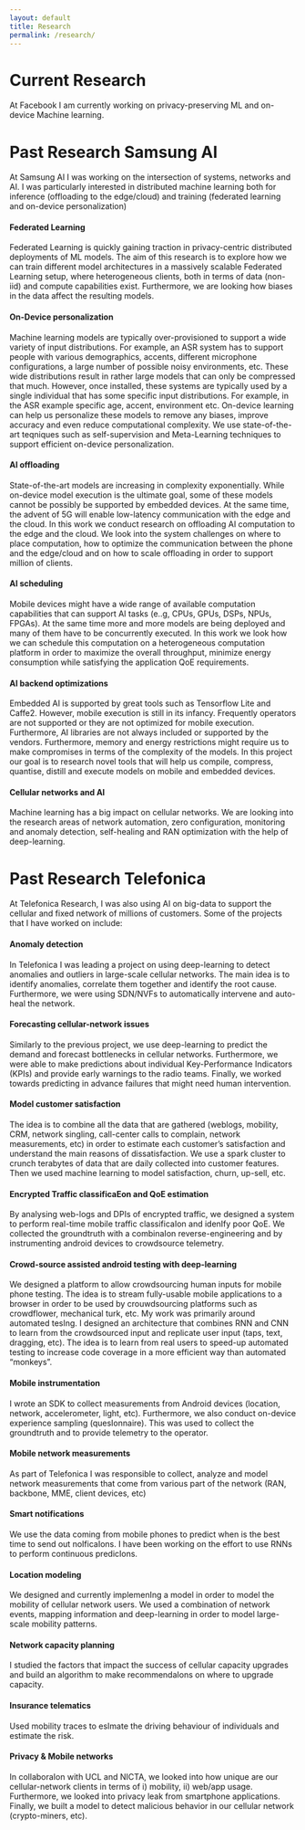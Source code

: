 ```yaml
---
layout: default
title: Research
permalink: /research/
---
```


# Current Research 
At Facebook I am currently working on privacy-preserving ML and on-device Machine learning. 


# Past Research Samsung AI

At Samsung AI I was working on the intersection of systems, networks and AI. I was particularly interested in distributed machine learning both for inference (offloading to the edge/cloud) and training (federated learning and on-device personalization)


#### Federated Learning
Federated Learning is quickly gaining traction in privacy-centric distributed deployments of ML models.
The aim of this research is to explore how we can train different model architectures in a massively scalable Federated Learning setup, where heterogeneous clients, both in terms of data (non-iid) and compute capabilities exist. Furthermore, we are looking how biases in the data affect the resulting models.

#### On-Device personalization 
Machine learning models are typically over-provisioned to support a wide variety of input distributions. For example, an ASR system has to support people with various demographics,  accents, different microphone configurations, a large number of possible noisy environments, etc. These wide distributions result in rather large models that can only be compressed that much.
However, once installed, these systems are typically used by a single individual that has some specific input distributions. For example, in the ASR example specific age, accent, environment etc. 
On-device learning can help us personalize these models to remove any biases, improve accuracy and even reduce computational complexity.  We use state-of-the-art teqniques such as self-supervision and  Meta-Learning techniques to support efficient on-device personalization.



#### AI offloading
State-of-the-art models are increasing in complexity exponentially. 
While on-device model execution is the ultimate goal, some of these models cannot be possibly be supported by embedded devices. 
At the same time, the advent of 5G will enable low-latency communication with the edge and the cloud. 
In this work we conduct research on offloading AI computation to the edge and the cloud. We look into the system challenges on where to place computation, how to optimize the communication between the phone and the edge/cloud and on how to scale offloading in order to support million of clients. 


#### AI scheduling
Mobile devices might have a wide range of available computation capabilities that can support AI tasks (e..g, CPUs, GPUs, DSPs, NPUs, FPGAs). At the same time more and more models are being deployed and many of them have to be concurrently executed. In this work we look how we can schedule this computation on a heterogeneous computation platform in order to maximize the overall throughput, minimize energy consumption  while satisfying the application QoE requirements.

#### AI backend optimizations
Embedded AI is supported by great tools such as Tensorflow Lite and Caffe2. However, mobile execution is still in its infancy. Frequently operators are not supported or they are not optimized for mobile execution. Furthermore, AI libraries are not always included or supported by the vendors. Furthermore, memory and energy restrictions might require us to make compromises in terms of the complexity of the models. In this project our goal is to research novel tools that will help us compile, compress, quantise, distill and execute models on mobile and embedded devices. 


#### Cellular networks and AI
Machine learning has a big impact on cellular networks. We are looking into the research areas of network automation, zero configuration, monitoring and anomaly detection, self-healing and RAN optimization with the help of deep-learning.


# Past Research Telefonica
At Telefonica Research, I was also using AI on big-data to support the cellular and fixed network of millions of customers. Some of the projects that I have worked on include:

#### Anomaly detection 
In Telefonica I was leading a project on using deep-learning to detect anomalies and outliers in large-scale cellular networks.  The main idea is to identify anomalies, correlate them together and identify the root cause. Furthermore, we were using SDN/NVFs to automatically intervene and auto-heal the network. 

#### Forecasting cellular-network issues
Similarly to the previous project, we use deep-learning to predict the demand and forecast bottlenecks in cellular networks. Furthermore, we were able to make predictions about individual Key-Performance Indicators (KPIs) and provide early warnings to the radio teams. Finally, we worked towards predicting in advance failures that might need human intervention. 


#### Model customer satisfaction
The idea is to combine all the data that are gathered (weblogs, mobility, CRM, network singling, call-center calls to complain, network measurements, etc) in order to estimate each customer’s satisfaction and understand the main reasons of dissatisfaction. We use a spark cluster to crunch terabytes of data that are daily collected into customer features. Then we used machine learning to model satisfaction, churn, up-sell, etc. 


#### Encrypted Traffic classificaEon and QoE estimation
By analysing web-logs and DPIs of encrypted traffic, we designed a system to perform real-time mobile traffic classificaIon and idenIfy poor QoE. We collected the groundtruth with a combinaIon reverse-engineering and by instrumenting android devices to crowdsource telemetry. 



#### Crowd-source assisted android testing with deep-learning
We designed a platform to allow crowdsourcing human inputs for mobile phone testing. The idea is to stream fully-usable mobile applications to a browser in order to be used by crouwdsourcing platforms such as crowdflower, mechanical turk, etc. 
 My work was primarily around automated tesIng. I designed an architecture that combines RNN and CNN to learn from the crowdsourced input and replicate user input (taps, text, dragging, etc). The idea is to learn from real users to speed-up automated testing to increase code coverage in a more efficient way than automated “monkeys”.


#### Mobile instrumentation
I wrote an SDK to collect measurements from Android devices (location, network, accelerometer, light, etc). Furthermore, we also conduct on-device experience sampling (quesIonnaire). This was used to collect the groundtruth and to provide telemetry to the operator. 


#### Mobile network measurements 
As part of Telefonica I was responsible to collect, analyze and model network measurements that come from various part of the network (RAN, backbone, MME, client devices, etc)


#### Smart notifications 
We use the data coming from mobile phones to predict when is the best time to send out noIficaIons. I have been working on the effort to use RNNs to perform continuous  predicIons. 


#### Location modeling 
We designed and currently implemenIng a model in order to model the mobility of cellular network users. We used a combination of network events, mapping information and deep-learning in order to model large-scale mobility patterns. 


#### Network capacity planning
I studied the factors that impact the success of cellular capacity upgrades and build an algorithm to make recommendaIons on where to upgrade capacity.


#### Insurance telematics
Used mobility traces to esImate the driving behaviour of individuals and estimate the risk.

####  Privacy & Mobile networks
In collaboraIon with UCL and NICTA, we looked into how unique are our cellular-network clients in terms of i) mobility, ii) web/app usage. Furthermore, we looked into privacy leak from  smartphone applications. Finally, we built a model to detect malicious behavior in our cellular network (crypto-miners, etc).